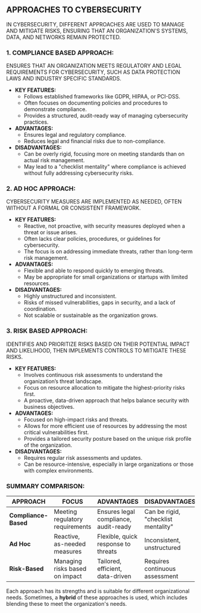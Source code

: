 ## APPROACHES TO CYBERSECURITY
IN CYBERSECURITY, DIFFERENT APPROACHES ARE USED TO MANAGE AND MITIGATE RISKS, ENSURING THAT AN ORGANIZATION'S SYSTEMS, DATA, AND NETWORKS REMAIN PROTECTED.

### 1. COMPLIANCE BASED APPROACH: 
ENSURES THAT AN ORGANIZATION MEETS REGULATORY AND LEGAL REQUIREMENTS FOR CYBERSECURITY, SUCH AS DATA PROTECTION LAWS AND INDUSTRY SPECIFIC STANDARDS. 
- **KEY FEATURES:**
  - Follows established frameworks like GDPR, HIPAA, or PCI-DSS.
  - Often focuses on documenting policies and procedures to demonstrate compliance.
  - Provides a structured, audit-ready way of managing cybersecurity practices.
- **ADVANTAGES:**
  - Ensures legal and regulatory compliance.
  - Reduces legal and financial risks due to non-compliance.
- **DISADVANTAGES:**
  - Can be overly rigid, focusing more on meeting standards than on actual risk management.
  - May lead to a "checklist mentality" where compliance is achieved without fully addressing cybersecurity risks.

### 2. AD HOC APPROACH:
CYBERSECURITY MEASURES ARE IMPLEMENTED AS NEEDED, OFTEN WITHOUT A FORMAL OR CONSISTENT FRAMEWORK.
- **KEY FEATURES:**
  - Reactive, not proactive, with security measures deployed when a threat or issue arises.
  - Often lacks clear policies, procedures, or guidelines for cybersecurity.
  - The focus is on addressing immediate threats, rather than long-term risk management.
- **ADVANTAGES:**
  - Flexible and able to respond quickly to emerging threats.
  - May be appropriate for small organizations or startups with limited resources.
- **DISADVANTAGES:**
  - Highly unstructured and inconsistent.
  - Risks of missed vulnerabilities, gaps in security, and a lack of coordination.
  - Not scalable or sustainable as the organization grows.

### 3. RISK BASED APPROACH:
IDENTIFIES AND PRIORITIZE RISKS BASED ON THEIR POTENTIAL IMPACT AND LIKELIHOOD, THEN IMPLEMENTS CONTROLS TO MITIGATE THESE RISKS. 
- **KEY FEATURES:**
  - Involves continuous risk assessments to understand the organization’s threat landscape.
  - Focus on resource allocation to mitigate the highest-priority risks first.
  - A proactive, data-driven approach that helps balance security with business objectives.
- **ADVANTAGES:**
  - Focused on high-impact risks and threats.
  - Allows for more efficient use of resources by addressing the most critical vulnerabilities first.
  - Provides a tailored security posture based on the unique risk profile of the organization.
- **DISADVANTAGES:**
  - Requires regular risk assessments and updates.
  - Can be resource-intensive, especially in large organizations or those with complex environments.

### SUMMARY COMPARISON:

| APPROACH             | FOCUS                           | ADVANTAGES                             | DISADVANTAGES                       |
|----------------------|---------------------------------|----------------------------------------|-------------------------------------|
| **Compliance-Based** | Meeting regulatory requirements | Ensures legal compliance, audit-ready  | Can be rigid, "checklist mentality" |
| **Ad Hoc**           | Reactive, as-needed measures    | Flexible, quick response to threats    | Inconsistent, unstructured          |
| **Risk-Based**       | Managing risks based on impact  | Tailored, efficient, data-driven       | Requires continuous assessment      |

Each approach has its strengths and is suitable for different organizational needs. 
Sometimes, a **hybrid** of these approaches is used, which includes blending these to meet the organization's needs. 
